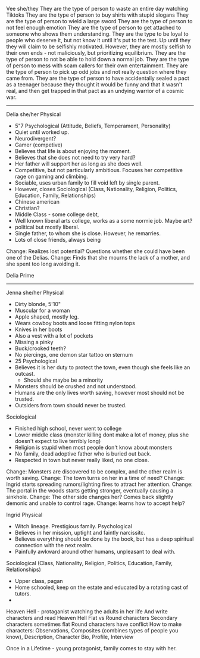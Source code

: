 Vee she/they
They are the type of person to waste an entire day watching Tiktoks
They are the type of person to buy shirts with stupid slogans
They are the type of person to wield a large sword
They are the type of person to not feel enough emotion
They are the type of person to get attached to someone who shows them understanding.
They are the type to be loyal to people who deserve it, but not know it until it's put to the test. Up until they they will claim to be selfishly motivated.
However, they are mostly selfish to their own ends - not maliciously, but prioritizing equilibrium.
They are the type of person to not be able to hold down a normal job. 
They are the type of person to mess with scam callers for their own entertainment.
They are the type of person to pick up odd jobs and not really question where they came from.
They are the type of person to have accidentally sealed a pact as a teenager because they thought it would be funny and that it wasn't real, and then get trapped in that pact as an undying warrior of a cosmic war.

--------
Delia she/her
Physical
* 5"7 
Psychological (Attitude, Beliefs, Temperament, Personality)
* Quiet until worked up.
* Neurodivergent? 
* Gamer (competive)
* Believes that life is about enjoying the moment.
* Believes that she does not need to try very hard?
* Her father will support her as long as she does well.
* Competitive, but not particularly ambitious. Focuses her competitive rage on gaming and climbing. 
* Sociable, uses urban family to fill void left by single parent. 
* However, closes
Sociological (Class, Nationality, Religion, Politics, Education, Family, Relationships)
* Chinese american
* Christian?
* Middle Class - some college debt, 
* Well known liberal arts college, works as a some normie job. Maybe art? 
* political but mostly liberal. 
* Single father, to whom she is close. However, he remarries. 
* Lots of close friends, always being

Change: Realizes lost potential? Questions whether she could have been one of the Delias. 
Change: Finds that she mourns the lack of a mother, and she spent too long avoiding it.

Delia Prime


-------



Jenna she/her
Physical
* Dirty blonde, 5'10"
* Muscular for a woman
* Apple shaped, mostly leg.
* Wears cowboy boots and loose fitting nylon tops
* Knives in her boots
* Also a vest with a lot of pockets
* Missing a pinky
* Buck/crooked teeth?
* No piercings, one demon star tattoo on sternum
* 25
Psychological
* Believes it is her duty to protect the town, even though she feels like an outcast. 
	* Should she maybe be a minority
* Monsters should be crushed and not understood. 
* Humans are the only lives worth saving, however most should not be trusted. 
* Outsiders from town should never be trusted. 

Sociological
* Finished high school, never went to college
* Lower middle class (monster killing dont make a lot of money, plus she doesn't expect to live terribly long)
* Religion is stupid when most people don't know about monsters
* No family, dead adoptive father who is buried out back.
* Respected in town but never really liked, no one close.

Change: Monsters are discovered to be complex, and the other realm is worth saving.
Change: The town turns on her in a time of need?
Change: Ingrid starts spreading rumors/lighting fires to attract her attention.
Change: The portal in the woods starts getting stronger, eventually causing a sinkhole. 
Change: The other side changes her? Comes back slightly demonic and unable to control rage. 
Change: learns how to accept help?

Ingrid
Physical
* Witch lineage. Prestigious family. 
Psychological
* Believes in her mission, uptight and faintly narcissitc.
* Believes everything should be done by the book, but has a deep spiritual connection with the next realm. 
* Painfully awkward around other humans, unpleasant to deal with.

Sociological  (Class, Nationality, Religion, Politics, Education, Family, Relationships)
- Upper class, pagan
- Home schooled, keep on the estate and educated by a rotating cast of tutors. 
- 
Heaven Hell - protaganist watching the adults in her life
And write characters and read Heaven Hell
Flat vs Round characters
Secondary characters sometimes flat
Round characters have conflict
How to make characters: Observations, Composites (combines types of people you know), Description, Character Bio, Profile, Interview




Once in a Lifetime - young protagonist, family comes to stay with her.





